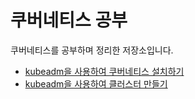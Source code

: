 # 쿠버네티스 공부

쿠버네티스를 공부하며 정리한 저장소입니다.

- [kubeadm을 사용하여 쿠버네티스 설치하기](./docs/install/README.md)
- [kubeadm을 사용하여 클러스터 만들기](./docs/creating-cluster/README.md)
